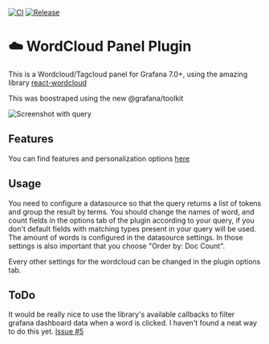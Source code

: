 [![CI](https://github.com/raulsperoni/magnesium-wordcloud-panel/actions/workflows/ci.yml/badge.svg)](https://github.com/raulsperoni/magnesium-wordcloud-panel/actions/workflows/ci.yml)
[![Release](https://github.com/raulsperoni/magnesium-wordcloud-panel/actions/workflows/release.yml/badge.svg)](https://github.com/raulsperoni/magnesium-wordcloud-panel/actions/workflows/release.yml)

# ☁️ WordCloud Panel Plugin

This is a Wordcloud/Tagcloud panel for Grafana 7.0+, using the amazing library [react-wordcloud](https://github.com/chrisrzhou/react-wordcloud)

This was boostraped using the new @grafana/toolkit

![Screenshot with query](https://raw.githubusercontent.com/raulsperoni/magnesium-wordcloud-panel/master/src/img/wordcloud-screenshot-query.png)


## Features

You can find features and personalization options [here](https://react-wordcloud.netlify.com/)

## Usage

You need to configure a datasource so that the query returns a list of tokens and group the result by terms.
You should change the names of word, and count fields in the options tab of the plugin according to your query, if you don't default fields with matching types present in your query will be used.
The amount of words is configured in the datasource settings. In those settings is also important that you choose "Order by: Doc Count".

Every other settings for the wordcloud can be changed in the plugin options tab.

## ToDo

It would be really nice to use the library's available callbacks to filter grafana dashboard data when a word is clicked. I haven't found a neat way to do this yet. [Issue #5](https://github.com/raulsperoni/magnesium-wordcloud-panel/issues/5)


